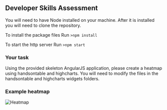 ## Developer Skills Assessment

You will need to have Node installed on your machine.
After it is installed you will need to clone the repository.

To install the package files
Run 
```>npm install```

To start the http server
Run 
```>npm start```

### Your task
Using the provided skeleton AngularJS application, please create a heatmap using handsontable and highcharts.
You will need to modify the files in the handsontable and highcharts widgets folders.

### Example heatmap
![Heatmap](https://www.displayr.com/wp-content/uploads/2018/09/rat-burrough-heatmap-1.png)
